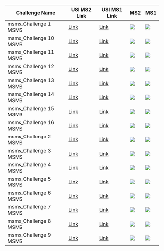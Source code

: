 | Challenge Name | USI MS2 Link | USI MS1 Link | MS2 | MS1 |
| -- | -- | -- | -- | -- |
| msms_Challenge 1 MSMS | [Link](https://metabolomics-usi.ucsd.edu/spectrum/?usi=mzspec%3AMSV000085411%3Amsms_Challenge%201%20MSMS.mgf%3Ascan%3A1) | [Link](https://metabolomics-usi.ucsd.edu/spectrum/?usi=mzspec%3AMSV000085411%3Ams_Challenge%201%20MS.mgf%3Ascan%3A1) | ![](https://metabolomics-usi.ucsd.edu/png/?usi=mzspec%3AMSV000085411%3Amsms_Challenge%201%20MSMS.mgf%3Ascan%3A1) | ![](https://metabolomics-usi.ucsd.edu/png/?usi=mzspec%3AMSV000085411%3Ams_Challenge%201%20MS.mgf%3Ascan%3A1) |
| msms_Challenge 10 MSMS | [Link](https://metabolomics-usi.ucsd.edu/spectrum/?usi=mzspec%3AMSV000085411%3Amsms_Challenge%2010%20MSMS.mgf%3Ascan%3A1) | [Link](https://metabolomics-usi.ucsd.edu/spectrum/?usi=mzspec%3AMSV000085411%3Ams_Challenge%2010%20MS.mgf%3Ascan%3A1) | ![](https://metabolomics-usi.ucsd.edu/png/?usi=mzspec%3AMSV000085411%3Amsms_Challenge%2010%20MSMS.mgf%3Ascan%3A1) | ![](https://metabolomics-usi.ucsd.edu/png/?usi=mzspec%3AMSV000085411%3Ams_Challenge%2010%20MS.mgf%3Ascan%3A1) |
| msms_Challenge 11 MSMS | [Link](https://metabolomics-usi.ucsd.edu/spectrum/?usi=mzspec%3AMSV000085411%3Amsms_Challenge%2011%20MSMS.mgf%3Ascan%3A1) | [Link](https://metabolomics-usi.ucsd.edu/spectrum/?usi=mzspec%3AMSV000085411%3Ams_Challenge%2011%20MS.mgf%3Ascan%3A1) | ![](https://metabolomics-usi.ucsd.edu/png/?usi=mzspec%3AMSV000085411%3Amsms_Challenge%2011%20MSMS.mgf%3Ascan%3A1) | ![](https://metabolomics-usi.ucsd.edu/png/?usi=mzspec%3AMSV000085411%3Ams_Challenge%2011%20MS.mgf%3Ascan%3A1) |
| msms_Challenge 12 MSMS | [Link](https://metabolomics-usi.ucsd.edu/spectrum/?usi=mzspec%3AMSV000085411%3Amsms_Challenge%2012%20MSMS.mgf%3Ascan%3A1) | [Link](https://metabolomics-usi.ucsd.edu/spectrum/?usi=mzspec%3AMSV000085411%3Ams_Challenge%2012%20MS.mgf%3Ascan%3A1) | ![](https://metabolomics-usi.ucsd.edu/png/?usi=mzspec%3AMSV000085411%3Amsms_Challenge%2012%20MSMS.mgf%3Ascan%3A1) | ![](https://metabolomics-usi.ucsd.edu/png/?usi=mzspec%3AMSV000085411%3Ams_Challenge%2012%20MS.mgf%3Ascan%3A1) |
| msms_Challenge 13 MSMS | [Link](https://metabolomics-usi.ucsd.edu/spectrum/?usi=mzspec%3AMSV000085411%3Amsms_Challenge%2013%20MSMS.mgf%3Ascan%3A1) | [Link](https://metabolomics-usi.ucsd.edu/spectrum/?usi=mzspec%3AMSV000085411%3Ams_Challenge%2013%20MS.mgf%3Ascan%3A1) | ![](https://metabolomics-usi.ucsd.edu/png/?usi=mzspec%3AMSV000085411%3Amsms_Challenge%2013%20MSMS.mgf%3Ascan%3A1) | ![](https://metabolomics-usi.ucsd.edu/png/?usi=mzspec%3AMSV000085411%3Ams_Challenge%2013%20MS.mgf%3Ascan%3A1) |
| msms_Challenge 14 MSMS | [Link](https://metabolomics-usi.ucsd.edu/spectrum/?usi=mzspec%3AMSV000085411%3Amsms_Challenge%2014%20MSMS.mgf%3Ascan%3A1) | [Link](https://metabolomics-usi.ucsd.edu/spectrum/?usi=mzspec%3AMSV000085411%3Ams_Challenge%2014%20MS.mgf%3Ascan%3A1) | ![](https://metabolomics-usi.ucsd.edu/png/?usi=mzspec%3AMSV000085411%3Amsms_Challenge%2014%20MSMS.mgf%3Ascan%3A1) | ![](https://metabolomics-usi.ucsd.edu/png/?usi=mzspec%3AMSV000085411%3Ams_Challenge%2014%20MS.mgf%3Ascan%3A1) |
| msms_Challenge 15 MSMS | [Link](https://metabolomics-usi.ucsd.edu/spectrum/?usi=mzspec%3AMSV000085411%3Amsms_Challenge%2015%20MSMS.mgf%3Ascan%3A1) | [Link](https://metabolomics-usi.ucsd.edu/spectrum/?usi=mzspec%3AMSV000085411%3Ams_Challenge%2015%20MS.mgf%3Ascan%3A1) | ![](https://metabolomics-usi.ucsd.edu/png/?usi=mzspec%3AMSV000085411%3Amsms_Challenge%2015%20MSMS.mgf%3Ascan%3A1) | ![](https://metabolomics-usi.ucsd.edu/png/?usi=mzspec%3AMSV000085411%3Ams_Challenge%2015%20MS.mgf%3Ascan%3A1) |
| msms_Challenge 16 MSMS | [Link](https://metabolomics-usi.ucsd.edu/spectrum/?usi=mzspec%3AMSV000085411%3Amsms_Challenge%2016%20MSMS.mgf%3Ascan%3A1) | [Link](https://metabolomics-usi.ucsd.edu/spectrum/?usi=mzspec%3AMSV000085411%3Ams_Challenge%2016%20MS.mgf%3Ascan%3A1) | ![](https://metabolomics-usi.ucsd.edu/png/?usi=mzspec%3AMSV000085411%3Amsms_Challenge%2016%20MSMS.mgf%3Ascan%3A1) | ![](https://metabolomics-usi.ucsd.edu/png/?usi=mzspec%3AMSV000085411%3Ams_Challenge%2016%20MS.mgf%3Ascan%3A1) |
| msms_Challenge 2 MSMS | [Link](https://metabolomics-usi.ucsd.edu/spectrum/?usi=mzspec%3AMSV000085411%3Amsms_Challenge%202%20MSMS.mgf%3Ascan%3A1) | [Link](https://metabolomics-usi.ucsd.edu/spectrum/?usi=mzspec%3AMSV000085411%3Ams_Challenge%202%20MS.mgf%3Ascan%3A1) | ![](https://metabolomics-usi.ucsd.edu/png/?usi=mzspec%3AMSV000085411%3Amsms_Challenge%202%20MSMS.mgf%3Ascan%3A1) | ![](https://metabolomics-usi.ucsd.edu/png/?usi=mzspec%3AMSV000085411%3Ams_Challenge%202%20MS.mgf%3Ascan%3A1) |
| msms_Challenge 3 MSMS | [Link](https://metabolomics-usi.ucsd.edu/spectrum/?usi=mzspec%3AMSV000085411%3Amsms_Challenge%203%20MSMS.mgf%3Ascan%3A1) | [Link](https://metabolomics-usi.ucsd.edu/spectrum/?usi=mzspec%3AMSV000085411%3Ams_Challenge%203%20MS.mgf%3Ascan%3A1) | ![](https://metabolomics-usi.ucsd.edu/png/?usi=mzspec%3AMSV000085411%3Amsms_Challenge%203%20MSMS.mgf%3Ascan%3A1) | ![](https://metabolomics-usi.ucsd.edu/png/?usi=mzspec%3AMSV000085411%3Ams_Challenge%203%20MS.mgf%3Ascan%3A1) |
| msms_Challenge 4 MSMS | [Link](https://metabolomics-usi.ucsd.edu/spectrum/?usi=mzspec%3AMSV000085411%3Amsms_Challenge%204%20MSMS.mgf%3Ascan%3A1) | [Link](https://metabolomics-usi.ucsd.edu/spectrum/?usi=mzspec%3AMSV000085411%3Ams_Challenge%204%20MS.mgf%3Ascan%3A1) | ![](https://metabolomics-usi.ucsd.edu/png/?usi=mzspec%3AMSV000085411%3Amsms_Challenge%204%20MSMS.mgf%3Ascan%3A1) | ![](https://metabolomics-usi.ucsd.edu/png/?usi=mzspec%3AMSV000085411%3Ams_Challenge%204%20MS.mgf%3Ascan%3A1) |
| msms_Challenge 5 MSMS | [Link](https://metabolomics-usi.ucsd.edu/spectrum/?usi=mzspec%3AMSV000085411%3Amsms_Challenge%205%20MSMS.mgf%3Ascan%3A1) | [Link](https://metabolomics-usi.ucsd.edu/spectrum/?usi=mzspec%3AMSV000085411%3Ams_Challenge%205%20MS.mgf%3Ascan%3A1) | ![](https://metabolomics-usi.ucsd.edu/png/?usi=mzspec%3AMSV000085411%3Amsms_Challenge%205%20MSMS.mgf%3Ascan%3A1) | ![](https://metabolomics-usi.ucsd.edu/png/?usi=mzspec%3AMSV000085411%3Ams_Challenge%205%20MS.mgf%3Ascan%3A1) |
| msms_Challenge 6 MSMS | [Link](https://metabolomics-usi.ucsd.edu/spectrum/?usi=mzspec%3AMSV000085411%3Amsms_Challenge%206%20MSMS.mgf%3Ascan%3A1) | [Link](https://metabolomics-usi.ucsd.edu/spectrum/?usi=mzspec%3AMSV000085411%3Ams_Challenge%206%20MS.mgf%3Ascan%3A1) | ![](https://metabolomics-usi.ucsd.edu/png/?usi=mzspec%3AMSV000085411%3Amsms_Challenge%206%20MSMS.mgf%3Ascan%3A1) | ![](https://metabolomics-usi.ucsd.edu/png/?usi=mzspec%3AMSV000085411%3Ams_Challenge%206%20MS.mgf%3Ascan%3A1) |
| msms_Challenge 7 MSMS | [Link](https://metabolomics-usi.ucsd.edu/spectrum/?usi=mzspec%3AMSV000085411%3Amsms_Challenge%207%20MSMS.mgf%3Ascan%3A1) | [Link](https://metabolomics-usi.ucsd.edu/spectrum/?usi=mzspec%3AMSV000085411%3Ams_Challenge%207%20MS.mgf%3Ascan%3A1) | ![](https://metabolomics-usi.ucsd.edu/png/?usi=mzspec%3AMSV000085411%3Amsms_Challenge%207%20MSMS.mgf%3Ascan%3A1) | ![](https://metabolomics-usi.ucsd.edu/png/?usi=mzspec%3AMSV000085411%3Ams_Challenge%207%20MS.mgf%3Ascan%3A1) |
| msms_Challenge 8 MSMS | [Link](https://metabolomics-usi.ucsd.edu/spectrum/?usi=mzspec%3AMSV000085411%3Amsms_Challenge%208%20MSMS.mgf%3Ascan%3A1) | [Link](https://metabolomics-usi.ucsd.edu/spectrum/?usi=mzspec%3AMSV000085411%3Ams_Challenge%208%20MS.mgf%3Ascan%3A1) | ![](https://metabolomics-usi.ucsd.edu/png/?usi=mzspec%3AMSV000085411%3Amsms_Challenge%208%20MSMS.mgf%3Ascan%3A1) | ![](https://metabolomics-usi.ucsd.edu/png/?usi=mzspec%3AMSV000085411%3Ams_Challenge%208%20MS.mgf%3Ascan%3A1) |
| msms_Challenge 9 MSMS | [Link](https://metabolomics-usi.ucsd.edu/spectrum/?usi=mzspec%3AMSV000085411%3Amsms_Challenge%209%20MSMS.mgf%3Ascan%3A1) | [Link](https://metabolomics-usi.ucsd.edu/spectrum/?usi=mzspec%3AMSV000085411%3Ams_Challenge%209%20MS.mgf%3Ascan%3A1) | ![](https://metabolomics-usi.ucsd.edu/png/?usi=mzspec%3AMSV000085411%3Amsms_Challenge%209%20MSMS.mgf%3Ascan%3A1) | ![](https://metabolomics-usi.ucsd.edu/png/?usi=mzspec%3AMSV000085411%3Ams_Challenge%209%20MS.mgf%3Ascan%3A1) |
